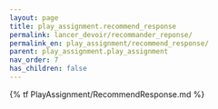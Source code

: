 ```yaml
---
layout: page
title: play_assignment.recommend_response
permalink: lancer_devoir/recommander_reponse/
permalink_en: play_assignment/recommend_response/
parent: play_assignment.play_assignment
nav_order: 7
has_children: false
---
```


{% tf PlayAssignment/RecommendResponse.md %}
